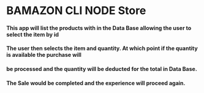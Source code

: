 # BAMAZON CLI NODE Store

#### This app will list the products with in the Data Base allowing the user to select the item by id

#### The user then selects the item and quantity. At which point if the quantity is available the purchase will

#### be processed and the quantity will be deducted for the total in Data Base.

#### The Sale would be completed and the experience will proceed again.

